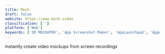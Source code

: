 ```yaml
---
title: Mock
draft: false 
website: https://www.mock.video
classification: ['']
platform: ['Web']
keywords: ['3D MOCKUPER', 'App Screenshot Maker', 'AppLaunchpad', 'Appure.io', 'BrowserFrame', 'Cleanmock', 'Design Camera', 'DropMock', 'Frrames Mockups', 'Live Mockups', 'Mockuuups Studio', 'Mokup Frames', 'Placeit', 'Poly by Google', 'Rocketium Button', 'ScreenSpace Mockup', 'The Mockup Club', 'Vector Mockups Library', 'mockDrop']
---
```

Instantly create video mockups from screen recordings